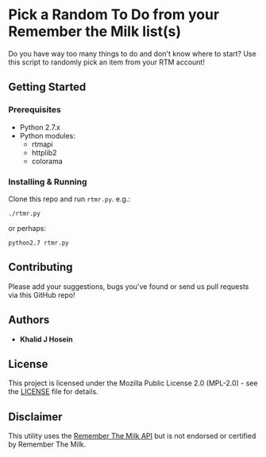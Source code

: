 # Pick a Random To Do from your Remember the Milk list(s)

Do you have way too many things to do and don't know where to start? Use this script to randomly pick an item from your RTM account!

## Getting Started

### Prerequisites

* Python 2.7.x
* Python modules:
	* rtmapi
	* httplib2
	* colorama

### Installing & Running

Clone this repo and run `rtmr.py`. e.g.:

```./rtmr.py```

or perhaps:

```python2.7 rtmr.py```

## Contributing

Please add your suggestions, bugs you've found or send us pull requests via this GitHub repo!

## Authors

* **Khalid J Hosein**

## License

This project is licensed under the Mozilla Public License 2.0 (MPL-2.0)  - see the [LICENSE](LICENSE) file for details.

## Disclaimer

This utility uses the [Remember The Milk API](https://www.rememberthemilk.com/services/api/) but is not endorsed or certified by Remember The Milk.
